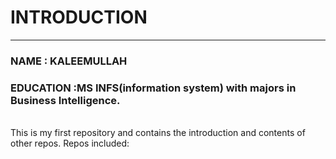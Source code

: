 # INTRODUCTION
---

### NAME : KALEEMULLAH
### EDUCATION :MS INFS(information system) with majors in Business Intelligence.
<br>
This is my first repository and contains the introduction and contents of other repos.
Repos included:
